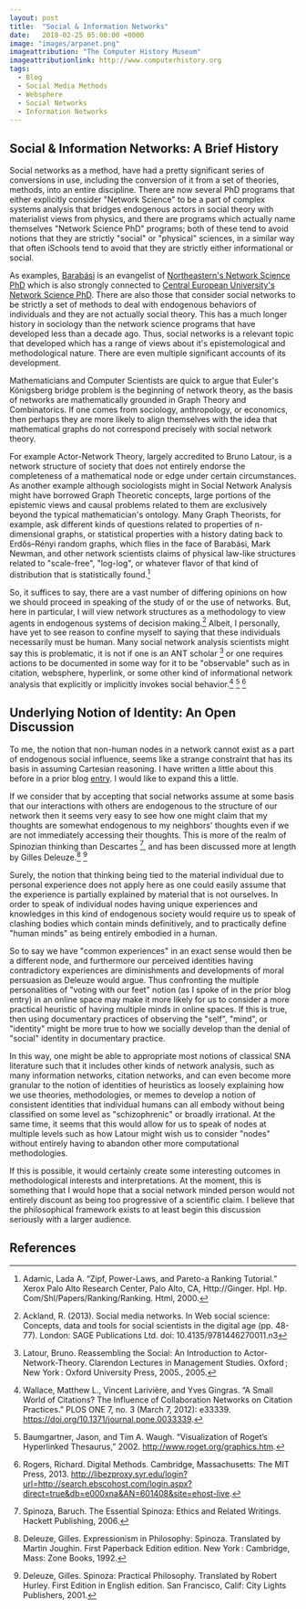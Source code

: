 ```yaml
---
layout: post
title:  "Social & Information Networks"
date:   2018-02-25 05:00:00 +0000
image: "images/arpanet.png"
imageattribution: "The Computer History Museum"
imageattributionlink: http://www.computerhistory.org
tags:
  - Blog
  - Social Media Methods
  - Websphere
  - Social Networks
  - Information Networks
---
```

## Social & Information Networks: A Brief History
Social networks as a method, have had a pretty significant series of conversions in use, including the conversion of it from a set of theories, methods, into an entire discipline. There are now several PhD programs that either explicitly consider "Network Science" to be a part of complex systems analysis that bridges endogenous actors in social theory with materialist views from physics, and there are programs which actually name themselves "Network Science PhD" programs; both of these tend to avoid notions that they are strictly "social" or "physical" sciences, in a similar way that often iSchools tend to avoid that they are strictly either informational or social.

As examples, [Barabási](http://barabasi.com) is an evangelist of [Northeastern's Network Science PhD](https://www.networkscienceinstitute.org/phd) which is also strongly connected to [Central European University's Network Science PhD](https://cns.ceu.edu/phd-program-network-science-ceu). There are also those that consider social networks to be strictly a set of methods to deal with endogenous behaviors of individuals and they are not actually social theory. This has a much longer history in sociology than the network science programs that have developed less than a decade ago. Thus, social networks is a relevant topic that developed which has a range of views about it's epistemological and methodological nature. There are even multiple significant accounts of its development.

Mathematicians and Computer Scientists are quick to argue that Euler's Königsberg bridge problem is the beginning of network theory, as the basis of networks are mathematically grounded in Graph Theory and Combinatorics. If one comes from sociology, anthropology, or economics, then perhaps they are more likely to align themselves with the idea that mathematical graphs do not correspond precisely with social network theory.

For example Actor-Network Theory, largely accredited to Bruno Latour, is a network structure of society that does not entirely endorse the completeness of a mathematical node or edge under certain circumstances. As another example although sociologists might in Social Network Analysis might have borrowed Graph Theoretic concepts, large portions of the epistemic views and causal problems related to them are exclusively beyond the typical mathematician's ontology. Many Graph Theorists, for example, ask different kinds of questions related to properties of n-dimensional graphs, or statistical properties with a history dating back to Erdős–Rényi random graphs, which flies in the face of Barabási, Mark Newman, and other network scientists claims of physical law-like structures related to "scale-free", "log-log", or whatever flavor of that kind of distribution that is statistically found.[^1]

So, it suffices to say, there are a vast number of differing opinions on how we should proceed in speaking of the study of or the use of networks. But, here in particular, I will view network structures as a methodology to view agents in endogenous systems of decision making.[^2] Albeit, I personally, have yet to see reason to confine myself to saying that these individuals necessarily must be human. Many social network analysis scientists might say this is problematic, it is not if one is an ANT scholar [^3] or one requires actions to be documented in some way for it to be "observable" such as in citation, websphere, hyperlink, or some other kind of informational network analysis that explicitly or implicitly invokes social behavior.[^4] [^5] [^6]

## Underlying Notion of Identity: An Open Discussion

To me, the notion that non-human nodes in a network cannot exist as a part of endogenous social influence, seems like a strange constraint that has its basis in assuming Cartesian reasoning. I have written a little about this before in a prior blog [entry](https://aos11409.github.io/BaymAndCommunity/). I would like to expand this a little.

If we consider that by accepting that social networks assume at some basis that our interactions with others are endogenous to the structure of our network then it seems very easy to see how one might claim that my thoughts are somewhat endogenous to my neighbors' thoughts even if we are not immediately accessing their thoughts. This is more of the realm of Spinozian thinking than Descartes [^7], and has been discussed more at length by Gilles Deleuze.[^8] [^9]

Surely, the notion that thinking being tied to the material individual due to personal experience does not apply here as one could easily assume that the experience is partially explained by material that is not ourselves. In order to speak of individual nodes having unique experiences and knowledges in this kind of endogenous society would require us to speak of clashing bodies which contain minds definitively, and to practically define "human minds" as being entirely embodied in a human.

So to say we have "common experiences" in an exact sense would then be a different node, and furthermore our perceived identities having contradictory experiences are diminishments and developments of moral persuasion as Deleuze would argue. Thus confronting the multiple personalities of "voting with our feet" notion (as I spoke of in the prior blog entry) in an online space may make it more likely for us to consider a more practical heuristic of having multiple minds in online spaces. If this is true, then using documentary practices of observing the "self", "mind", or "identity" might be more true to how we socially develop than the denial of "social" identity in documentary practice.

In this way, one might be able to appropriate most notions of classical SNA literature such that it includes other kinds of network analysis, such as many information networks, citation networks, and can even become more granular to the notion of identities of heuristics as loosely explaining how we use theories, methodologies, or memes to develop a notion of consistent identities that individual humans can all embody without being classified on some level as "schizophrenic" or broadly irrational. At the same time, it seems that this would allow for us to speak of nodes at multiple levels such as how Latour might wish us to consider "nodes" without entirely having to abandon other more computational methodologies.

If this is possible, it would certainly create some interesting outcomes in methodological interests and interpretations. At the moment, this is something that I would hope that a social network minded person would not entirely discount as being too progressive of a scientific claim. I believe that the philosophical framework exists to at least begin this discussion seriously with a larger audience.

## References

[^1]: Adamic, Lada A. “Zipf, Power-Laws, and Pareto-a Ranking Tutorial.” Xerox Palo Alto Research Center, Palo Alto, CA, Http://Ginger. Hpl. Hp. Com/Shl/Papers/Ranking/Ranking. Html, 2000.

[^2]: Ackland, R. (2013). Social media networks. In Web social science: Concepts, data and tools for social scientists in the digital age (pp. 48-77). London: SAGE Publications Ltd. doi: 10.4135/9781446270011.n3

[^3]: Latour, Bruno. Reassembling the Social: An Introduction to Actor-Network-Theory. Clarendon Lectures in Management Studies. Oxford ; New York : Oxford University Press, 2005., 2005.

[^4]: Wallace, Matthew L., Vincent Larivière, and Yves Gingras. “A Small World of Citations? The Influence of Collaboration Networks on Citation Practices.” PLOS ONE 7, no. 3 (March 7, 2012): e33339. https://doi.org/10.1371/journal.pone.0033339.

[^5]: Baumgartner, Jason, and Tim A. Waugh. “Visualization of Roget’s Hyperlinked Thesaurus,” 2002. http://www.roget.org/graphics.htm.

[^6]: Rogers, Richard. Digital Methods. Cambridge, Massachusetts: The MIT Press, 2013. http://libezproxy.syr.edu/login?url=http://search.ebscohost.com/login.aspx?direct=true&db=e000xna&AN=601408&site=ehost-live.

[^7]: Spinoza, Baruch. The Essential Spinoza: Ethics and Related Writings. Hackett Publishing, 2006.

[^8]: Deleuze, Gilles. Expressionism in Philosophy: Spinoza. Translated by Martin Joughin. First Paperback Edition edition. New York : Cambridge, Mass: Zone Books, 1992.

[^9]: Deleuze, Gilles. Spinoza: Practical Philosophy. Translated by Robert Hurley. First Edition in English edition. San Francisco, Calif: City Lights Publishers, 2001.
